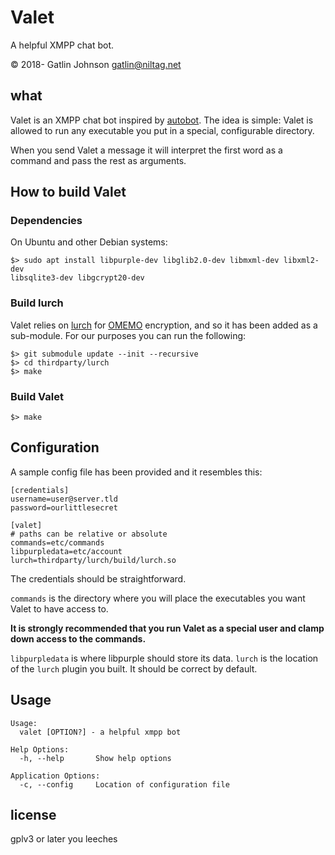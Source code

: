Valet
===

A helpful XMPP chat bot.

© 2018- Gatlin Johnson <gatlin@niltag.net>

what
---

Valet is an XMPP chat bot inspired by [autobot][autobot]. The idea is simple:
Valet is allowed to run any executable you put in a special, configurable
directory.

When you send Valet a message it will interpret the first word as a command and
pass the rest as arguments.

How to build Valet
---

### Dependencies

On Ubuntu and other Debian systems:

    $> sudo apt install libpurple-dev libglib2.0-dev libmxml-dev libxml2-dev
    libsqlite3-dev libgcrypt20-dev

### Build lurch

Valet relies on [lurch][lurch] for [OMEMO][omemo] encryption, and so it has been
added as a sub-module. For our purposes you can run the following:

    $> git submodule update --init --recursive
    $> cd thirdparty/lurch
    $> make

### Build Valet


    $> make

Configuration
---

A sample config file has been provided and it resembles this:

```
[credentials]
username=user@server.tld
password=ourlittlesecret

[valet]
# paths can be relative or absolute
commands=etc/commands
libpurpledata=etc/account
lurch=thirdparty/lurch/build/lurch.so
```

The credentials should be straightforward.

`commands` is the directory where you will place the executables you want Valet
to have access to.

**It is strongly recommended that you run Valet as a special user and clamp down
access to the commands.**

`libpurpledata` is where libpurple should store its data.
`lurch` is the location of the `lurch` plugin you built. It should be correct by
default.

Usage
---

```
Usage:
  valet [OPTION?] - a helpful xmpp bot

Help Options:
  -h, --help       Show help options

Application Options:
  -c, --config     Location of configuration file
```

license
---

gplv3 or later you leeches

[libpurple]: https://developer.pidgin.im/wiki/WhatIsLibpurple
[autobot]: https://github.com/mhcerri/Autobot
[omemo]: https://conversations.im/omemo/
[lurch]: https://github.com/gkdr/lurch
[glib]: https://developer.gnome.org/glib/2.56/
